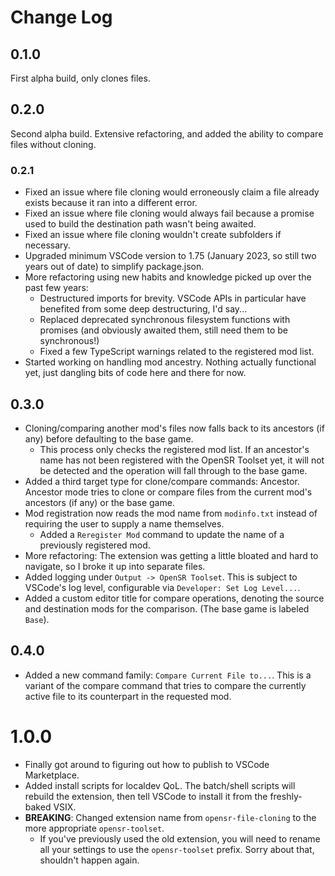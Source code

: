 # Change Log

## 0.1.0

First alpha build, only clones files.

## 0.2.0

Second alpha build. Extensive refactoring, and added the ability to compare files without cloning.

### 0.2.1

- Fixed an issue where file cloning would erroneously claim a file already exists because it ran into a different error.
- Fixed an issue where file cloning would always fail because a promise used to build the destination path wasn't being awaited.
- Fixed an issue where file cloning wouldn't create subfolders if necessary.
- Upgraded minimum VSCode version to 1.75 (January 2023, so still two years out of date) to simplify package.json.
- More refactoring using new habits and knowledge picked up over the past few years:
    - Destructured imports for brevity. VSCode APIs in particular have benefited from some deep destructuring, I'd say...
    - Replaced deprecated synchronous filesystem functions with promises (and obviously awaited them, still need them to be synchronous!)
    - Fixed a few TypeScript warnings related to the registered mod list.
- Started working on handling mod ancestry. Nothing actually functional yet, just dangling bits of code here and there for now.

## 0.3.0

- Cloning/comparing another mod's files now falls back to its ancestors (if any) before defaulting to the base game.
    - This process only checks the registered mod list. If an ancestor's name has not been registered with the OpenSR Toolset yet, it will not be detected and the operation will fall through to the base game.
- Added a third target type for clone/compare commands: Ancestor. Ancestor mode tries to clone or compare files from the current mod's ancestors (if any) or the base game.
- Mod registration now reads the mod name from `modinfo.txt` instead of requiring the user to supply a name themselves.
    - Added a `Reregister Mod` command to update the name of a previously registered mod.
- More refactoring: The extension was getting a little bloated and hard to navigate, so I broke it up into separate files.
- Added logging under `Output -> OpenSR Toolset`. This is subject to VSCode's log level, configurable via `Developer: Set Log Level...`.
- Added a custom editor title for compare operations, denoting the source and destination mods for the comparison. (The base game is labeled `Base`).

## 0.4.0

- Added a new command family: `Compare Current File to...`. This is a variant of the compare command that tries to compare the currently active file to its counterpart in the requested mod.

# 1.0.0

- Finally got around to figuring out how to publish to VSCode Marketplace.
- Added install scripts for localdev QoL. The batch/shell scripts will rebuild the extension, then tell VSCode to install it from the freshly-baked VSIX.
- **BREAKING**: Changed extension name from `opensr-file-cloning` to the more appropriate `opensr-toolset`.
    - If you've previously used the old extension, you will need to rename all your settings to use the `opensr-toolset` prefix. Sorry about that, shouldn't happen again.